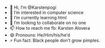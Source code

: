 - 👋 Hi, I’m @Karstenpogi
- 👀 I’m interested in computer science
- 🌱 I’m currently learning html
- 💞️ I’m looking to collaborate on no one
- 📫 How to reach me fb: Karsten Alovera
- 😄 Pronouns: He/Him/his/he'd
- ⚡ Fun fact: Black people don't grow pimples.

<!---
Karstenpogi/Karstenpogi is a ✨ special ✨ repository because its `README.md` (this file) appears on your GitHub profile.
You can click the Preview link to take a look at your changes.
--->
